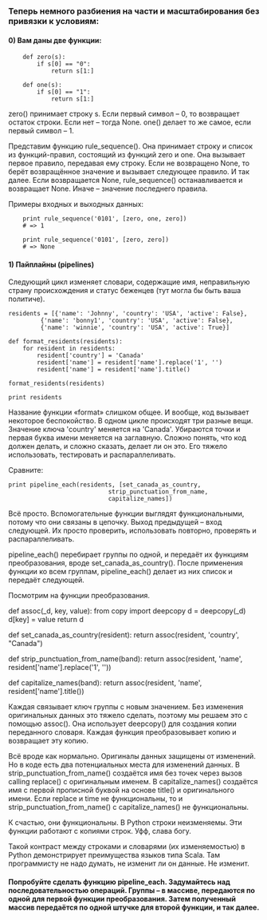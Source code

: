### Теперь немного разбиения на части и масштабирования без привязки к условиям:

#### 0) Вам даны две функции:

        def zero(s):
            if s[0] == "0":
                return s[1:]

        def one(s):
            if s[0] == "1":
                return s[1:]

zero() принимает строку s. Если первый символ – 0, то возвращает остаток строки. Если нет – тогда None. one() делает то же самое, если первый символ – 1.

Представим функцию rule_sequence(). Она принимает строку и список из функций-правил, состоящий из функций zero и one. Она вызывает первое правило, передавая ему строку. Если не возвращено None, то берёт возвращённое значение и вызывает следующее правило. И так далее. Если возвращается None, rule_sequence() останавливается и возвращает None. Иначе – значение последнего правила.

Примеры входных и выходных данных:

        print rule_sequence('0101', [zero, one, zero])
        # => 1

        print rule_sequence('0101', [zero, zero])
        # => None
        
        
#### 1) Пайплайны (pipelines)

Следующий цикл изменяет словари, содержащие имя, неправильную страну происхождения и статус беженцев (тут могла бы быть ваша политиче).

    residents = [{'name': 'Johnny', 'country': 'USA', 'active': False},
             {'name': 'bonny1', 'country': 'USA', 'active': False},
             {'name': 'winnie', 'country': 'USA', 'active': True}]

    def format_residents(residents):
        for resident in residents:
            resident['country'] = 'Canada'
            resident['name'] = resident['name'].replace('1', '')
            resident['name'] = resident['name'].title()

    format_residents(residents)

    print residents

Название функции «format» слишком общее. И вообще, код вызывает некоторое беспокойство. В одном цикле происходят три разные вещи. Значение ключа 'country' меняется на 'Canada'. Убираются точки и первая буква имени меняется на заглавную. Сложно понять, что код должен делать, и сложно сказать, делает ли он это. Его тяжело использовать, тестировать и распараллеливать.

Сравните:

    print pipeline_each(residents, [set_canada_as_country,
                                strip_punctuation_from_name,
                                capitalize_names])


Всё просто. Вспомогательные функции выглядят функциональными, потому что они связаны в цепочку. Выход предыдущей – вход следующей. Их просто проверить, использовать повторно, проверять и распараллеливать.

pipeline_each() перебирает группы по одной, и передаёт их функциям преобразования, вроде set_canada_as_country(). После применения функции ко всем группам, pipeline_each() делает из них список и передаёт следующей.

Посмотрим на функции преобразования.

def assoc(_d, key, value):
    from copy import deepcopy
    d = deepcopy(_d)
    d[key] = value
    return d

def set_canada_as_country(resident):
    return assoc(resident, 'country', "Canada")

def strip_punctuation_from_name(band):
    return assoc(resident, 'name', resident['name'].replace('1', ''))

def capitalize_names(band):
    return assoc(resident, 'name', resident['name'].title())


Каждая связывает ключ группы с новым значением. Без изменения оригинальных данных это тяжело сделать, поэтому мы решаем это с помощью assoc(). Она использует deepcopy() для создания копии переданного словаря. Каждая функция преобразовывает копию и возвращает эту копию.

Всё вроде как нормально. Оригиналы данных защищены от изменений. Но в коде есть два потенциальных места для изменений данных. В strip_punctuation_from_name() создаётся имя без точек через вызов calling replace() с оригинальным именем. В capitalize_names() создаётся имя с первой прописной буквой на основе title() и оригинального имени. Если replace и time не функциональны, то и strip_punctuation_from_name() с capitalize_names() не функциональны.

К счастью, они функциональны. В Python строки неизменяемы. Эти функции работают с копиями строк. Уфф, слава богу.

Такой контраст между строками и словарями (их изменяемостью) в Python демонстрирует преимущества языков типа Scala. Там программисту не надо думать, не изменит ли он данные. Не изменит.

#### Попробуйте сделать функцию pipeline_each. Задумайтесь над последовательностью операций. Группы – в массиве, передаются по одной для первой функции преобразования. Затем полученный массив передаётся по одной штучке для второй функции, и так далее.
